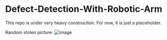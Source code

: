 # Defect-Detection-With-Robotic-Arm

This repo is under very heavy construction. For now, it is just a placeholder.


Random stolen picture:
![image](https://github.com/sertaci/Defect-Detection-With-Robotic-Arm/assets/74237094/57271ce0-6d03-4a02-ba90-6bf0adb39360)
